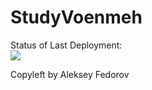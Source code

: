 # StudyVoenmeh
Status of Last Deployment:<br>
<img src="https://github.com/Necromikona/StudyVoenmeh/workflows/My_GitHubActions/badge.svg?branch=master"><br>

Copyleft by Aleksey Fedorov 
